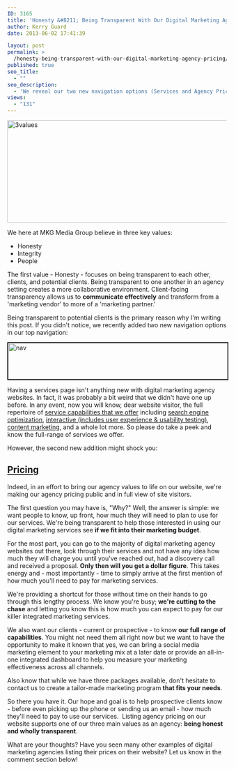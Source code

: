 ```yaml
---
ID: 3165
title: 'Honesty &#8211; Being Transparent With Our Digital Marketing Agency Pricing'
author: Kerry Guard
date: 2013-06-02 17:41:39

layout: post
permalink: >
  /honesty-being-transparent-with-our-digital-marketing-agency-pricing/
published: true
seo_title:
  - ""
seo_description:
  - 'We reveal our two new navigation options (Services and Agency Pricing) which supports one of our key agency values - honesty and transparency.'
views:
  - "131"
---
```

<a href="http://mkgmediagroup.com/wp-content/uploads/2013/05/3values.png"><img class="wp-image-3172 alignnone" alt="3values" src="http://mkgmediagroup.com/wp-content/uploads/2013/05/3values.png" width="567" height="235" /></a>

We here at MKG Media Group believe in three key values:
<ul>
	<li><span style="line-height: 14px;">Honesty</span></li>
	<li>Integrity</li>
	<li>People</li>
</ul>
The first value - Honesty - focuses on being transparent to each other, clients, and potential clients. Being transparent to one another in an agency setting creates a more collaborative environment. Client-facing transparency allows us to <strong>communicate effectively</strong> and transform from a 'marketing vendor' to more of a 'marketing partner.'

Being transparent to potential clients is the primary reason why I'm writing this post. If you didn't notice, we recently added two new navigation options in our top navigation:

<a href="http://mkgmediagroup.com/wp-content/uploads/2013/05/nav.png"><img class="alignnone  wp-image-3173" style="border: 2px solid black;" alt="nav" src="http://mkgmediagroup.com/wp-content/uploads/2013/05/nav.png" width="619" height="83" /></a>

Having a services page isn't anything new with digital marketing agency websites. In fact, it was probably a bit weird that we didn't have one up before. In any event, now you will know, dear website visitor, the full repertoire of <a href="http://mkgmediagroup.com/services/" target="_blank">service capabilities that we offer</a> including <a href="http://mkgmediagroup.com/services/search-engine-optimization/" target="_blank">search engine optimization</a>, <a href="http://mkgmediagroup.com/services/interactive/" target="_blank">interactive (includes user experience &amp; usability testing)</a>, <a href="http://mkgmediagroup.com/services/content-marketing/" target="_blank">content marketing</a>, and a whole lot more. So please do take a peek and know the full-range of services we offer.

However, the second new addition might shock you:
<h2><a href="http://mkgmediagroup.com/pricing/" target="_blank">Pricing</a></h2>
Indeed, in an effort to bring our agency values to life on our website, we're making our agency pricing public and in full view of site visitors.

The first question you may have is, "Why?" Well, the answer is simple: we want people to know, up front, how much they will need to plan to use for our services. We're being transparent to help those interested in using our digital marketing services see <strong>if we fit into their marketing budget</strong>.

For the most part, you can go to the majority of digital marketing agency websites out there, look through their services and not have any idea how much they will charge you until you've reached out, had a discovery call and received a proposal. <strong>Only then will you get a dollar figure</strong>. This takes energy and - most importantly - time to simply arrive at the first mention of how much you'll need to pay for marketing services.

We're providing a shortcut for those without time on their hands to go through this lengthy process. We know you're busy;<strong> we're cutting to the chase</strong> and letting you know this is how much you can expect to pay for our killer integrated marketing services.

We also want our clients - current or prospective - to know <strong>our full range of capabilities</strong>. You might not need them all right now but we want to have the opportunity to make it known that yes, we can bring a social media marketing element to your marketing mix at a later date or provide an all-in-one integrated dashboard to help you measure your marketing effectiveness across all channels.

Also know that while we have three packages available, don't hesitate to contact us to create a tailor-made marketing program <strong>that fits your needs</strong>.

So there you have it. Our hope and goal is to help prospective clients know - before even picking up the phone or sending us an email - how much they'll need to pay to use our services.  Listing agency pricing on our website supports one of our three main values as an agency: <strong>being honest and wholly transparent</strong>.

What are your thoughts? Have you seen many other examples of digital marketing agencies listing their prices on their website? Let us know in the comment section below!